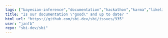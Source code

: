 ```yaml
---
tags: ["bayesian-inference","documentation","hackathon","karma","likelihood-free-inference","machine-learning","parameter-estimation","pytorch","simulation-based-inference"]
title: "Is our documentation \"good\" and up to date? "
html_url: "https://github.com/sbi-dev/sbi/issues/935"
user: "janfb"
repo: "sbi-dev/sbi"
---
```


